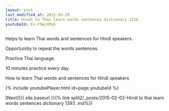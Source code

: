 ```yaml
---
layout: post
last_modified_at: 2021-03-29
title: Hindi to Thai learn words sentences dictionary 1526 
youtubeId: Ev-F9wLXMyE
---
```

 
 
Helps to learn Thai words and sentences for Hindi speakers.

Opportunitiy to repeat the words sentences. 

Practice Thai language. 
 
10 minutes practice every day. 
 
How to learn Thai words and sentences for Hindi speakers 
 
{% include youtubePlayer.html id=page.youtubeId %}
 
 
[Next]({{ site.baseurl }}{% link  split2/_posts/2015-02-02-Hindi to thai learn words sentences dictionary 1393 .md%})
 
